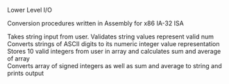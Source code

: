 Lower Level I/O <br />

Conversion procedures written in Assembly for x86 IA-32 ISA <br />

Takes string input from user. Validates string values represent valid num <br />
Converts strings of ASCII digits to its numeric integer value representation <br />
Stores 10 valid integers from user in array and calculates sum and average of array <br />
Converts array of signed integers as well as sum and average to string and prints output <br />

